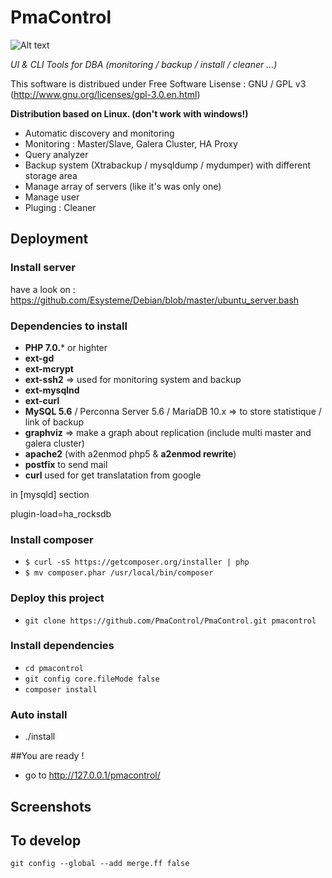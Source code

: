 # PmaControl

![Alt text](https://avatars0.githubusercontent.com/u/34713040?s=200&v=4 "Logo")


_UI & CLI Tools for DBA (monitoring / backup / install / cleaner ...)_

This software is distribued under Free Software Lisense : GNU / GPL v3 (http://www.gnu.org/licenses/gpl-3.0.en.html)


**Distribution based on Linux. (don't work with windows!)**

* Automatic discovery and monitoring
* Monitoring : Master/Slave, Galera Cluster, HA Proxy
* Query analyzer
* Backup system (Xtrabackup / mysqldump / mydumper) with different storage area
* Manage array of servers (like it's was only one)
* Manage user
* Pluging : Cleaner

## Deployment

### Install server

have a look on : https://github.com/Esysteme/Debian/blob/master/ubuntu_server.bash


### Dependencies to install

* **PHP 7.0.*** or highter
* **ext-gd**
* **ext-mcrypt**
* **ext-ssh2** => used for monitoring system and backup
* **ext-mysqlnd**
* **ext-curl**
* **MySQL 5.6** / Perconna Server 5.6 / MariaDB 10.x => to store statistique / link of backup
* **graphviz** => make a graph about replication (include multi master and galera cluster)
* **apache2** (with a2enmod php5 & **a2enmod rewrite**)
* **postfix** to send mail
* **curl** used for get translatation from google

in [mysqld] section

plugin-load=ha_rocksdb

### Install composer

* `$ curl -sS https://getcomposer.org/installer | php`
* `$ mv composer.phar /usr/local/bin/composer`


### Deploy this project

* `git clone https://github.com/PmaControl/PmaControl.git pmacontrol`


### Install dependencies
* `cd pmacontrol`
* `git config core.fileMode false`
* `composer install`

### Auto install


* ./install

##You are ready !


* go to http://127.0.0.1/pmacontrol/

## Screenshots



## To develop

`git config --global --add merge.ff false`
